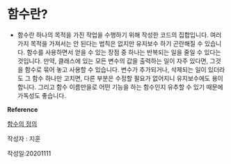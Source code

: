 # 함수란?

- 함수란 하나의 목적을 가진 작업을 수행하기 위해 작성한 코드의 집합입니다. 여러 가지 목적을 가져서는 안 된다는 법칙은 없지만 유지보수 하기 곤란해질 수 있습니다. 함수를 사용하면서 얻을 수 있는 장점 중 하나는 반복되는 일을 줄일 수 있다는 것입니다. 만약, 클래스에 있는 모든 변수의 값을 출력하는 일이 자주 있다면, 그것을 함수로 묶어 놓고 사용할 수 있습니다. 변수가 추가되거나, 삭제되는 일이 있더라도 그 함수 하나만 고치면, 다른 부분은 수정할 필요가 없어지니 유지보수에도 용이합니다. 그리고 함수 이름만을로 어떤 기능을 하는 함수인지 유추할 수 있기 때문에 가독성도 좋습니다.

**Reference**



[함수의 정의](http://www.tcpschool.com/cpp/cpp_function_basic)



작성자 : 지훈

작성일:20201111

